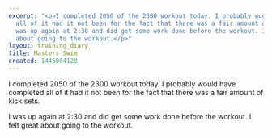 ```yaml
---
excerpt: "<p>I completed 2050 of the 2300 workout today. I probably would have completed
  all of it had it not been for the fact that there was a fair amount of kick sets.</p><p>I
  was up again at 2:30 and did get some work done before the workout. I felt great
  about going to the workout.</p>"
layout: training_diary
title: Masters Swim
created: 1445004128
---
```

<p>I completed 2050 of the 2300 workout today. I probably would have completed all of it had it not been for the fact that there was a fair amount of kick sets.</p><p>I was up again at 2:30 and did get some work done before the workout. I felt great about going to the workout.</p>
